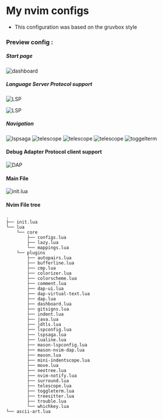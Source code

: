 # My nvim configs

- This configuration was based on the gruvbox style

### Preview config :

##### Start page

![dashboard](./screenshots/dashboard.png)

##### Language Server Protocol support

![LSP](./screenshots/java.png)

![LSP](./screenshots/gitsigns.png)

##### Navigation

![lspsaga](./screenshots/laspsaga-and-nvim-tree.png)
![telescope](./screenshots/telescope-gc.png)
![telescope](./screenshots/telescope-gc.png)
![telescope](./screenshots/telescope-gs.png)
![toggelterm](./screenshots/toggelterm.png)

#### Debug Adapter Protocol client support

![DAP](screenshots/dap-demonstration.png)

#### Main File

![init.lua](./screenshots/main.png)

#### Nvim File tree

```
.
├── init.lua
└── lua
    └── core
        ├── configs.lua
        ├── lazy.lua
        └── mappings.lua
    └── plugins
        ├── autopairs.lua
        ├── bufferline.lua
        ├── cmp.lua
        ├── colorizer.lua
        ├── colorscheme.lua
        ├── comment.lua
        ├── dap-ui.lua
        ├── dap-virtual-text.lua
        ├── dap.lua
        ├── dashboard.lua
        ├── gitsigns.lua
        ├── indent.lua
        ├── java.lua
        ├── jdtls.lua
        ├── lspconfig.lua
        ├── lspsaga.lua
        ├── lualine.lua
        ├── mason-lspconfig.lua
        ├── mason-nvim-dap.lua
        ├── mason.lua
        ├── mini-indentscope.lua
        ├── move.lua
        ├── neotree.lua
        ├── nvim-notify.lua
        ├── surround.lua
        ├── telescope.lua
        ├── toggleterm.lua
        ├── treesitter.lua
        ├── trouble.lua
        └── whichkey.lua
└── ascii-art.lua
```
